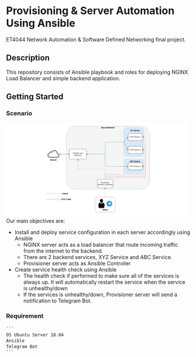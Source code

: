 # Provisioning & Server Automation Using Ansible 

ET4044 Network Automation & Software Defined Networking final project.

## Description

This repository consists of Ansible playbook and roles for deploying NGINX Load Balancer and simple backend application.

## Getting Started

### Scenario
![System Diagram](infrastructure-diagram.JPG)
Our main objectives are:
* Install and deploy service configuration in each server accordingly using Ansible
    - NGINX server acts as a load balancer that route incoming traffic from the internet to the backend. 
    - There are 2 backend services, XYZ Service and ABC Service.
    - Provisioner server acts as Ansible Controller
* Create service health check using Ansible
    - The health check if performed to make sure all of the services is always up. It will automatically restart the service when the service is unhealthy/down
    - If the services is unhealthy/down, Provisioner server will send a notification to Telegram Bot.

### Requirement
    ```
    OS Ubuntu Server 18.04 
    Ansible 
    Telegram Bot
    ```



